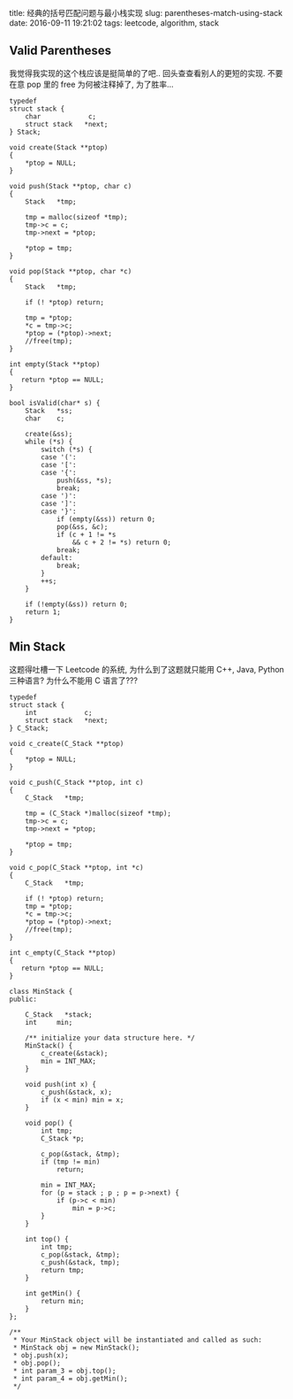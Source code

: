 title: 经典的括号匹配问题与最小栈实现
slug: parentheses-match-using-stack
date: 2016-09-11 19:21:02
tags: leetcode, algorithm, stack

## Valid Parentheses

我觉得我实现的这个栈应该是挺简单的了吧.. 回头查查看别人的更短的实现. 不要在意 pop 里的 free 为何被注释掉了, 为了胜率...

	typedef
	struct stack {
	    char            c;
	    struct stack   *next;
	} Stack;
	
	void create(Stack **ptop)
	{
	    *ptop = NULL;
	}
	
	void push(Stack **ptop, char c)
	{
	    Stack   *tmp;
	    
	    tmp = malloc(sizeof *tmp);
	    tmp->c = c;
	    tmp->next = *ptop;
	    
	    *ptop = tmp;
	}
	
	void pop(Stack **ptop, char *c)
	{
	    Stack   *tmp;
	    
	    if (! *ptop) return;
	    
	    tmp = *ptop;
	    *c = tmp->c;
	    *ptop = (*ptop)->next;
	    //free(tmp);
	}
	
	int empty(Stack **ptop)
	{
	   return *ptop == NULL; 
	}
	
	bool isValid(char* s) {
	    Stack   *ss;
	    char    c;
	    
	    create(&ss);
	    while (*s) {
	        switch (*s) {
	        case '(':
	        case '[':
	        case '{':
	            push(&ss, *s);
	            break;
	        case ')':
	        case ']':
	        case '}':
	            if (empty(&ss)) return 0;
	            pop(&ss, &c);
	            if (c + 1 != *s
	                && c + 2 != *s) return 0;
	            break;
	        default:
	            break;
	        }
	        ++s;
	    }
	    
	    if (!empty(&ss)) return 0;
	    return 1;
	}

## Min Stack

这题得吐槽一下 Leetcode 的系统, 为什么到了这题就只能用 C++, Java, Python 三种语言? 为什么不能用 C 语言了???

	typedef
	struct stack {
	    int            c;
	    struct stack   *next;
	} C_Stack;
	
	void c_create(C_Stack **ptop)
	{
	    *ptop = NULL;
	}
	
	void c_push(C_Stack **ptop, int c)
	{
	    C_Stack   *tmp;
	    
	    tmp = (C_Stack *)malloc(sizeof *tmp);
	    tmp->c = c;
	    tmp->next = *ptop;
	    
	    *ptop = tmp;
	}
	
	void c_pop(C_Stack **ptop, int *c)
	{
	    C_Stack   *tmp;
	    
	    if (! *ptop) return;
	    tmp = *ptop;
	    *c = tmp->c;
	    *ptop = (*ptop)->next;
	    //free(tmp);
	}
	
	int c_empty(C_Stack **ptop)
	{
	   return *ptop == NULL; 
	}
	
	class MinStack {
	public:
	
	    C_Stack   *stack;
	    int     min;
	    
	    /** initialize your data structure here. */
	    MinStack() {
	        c_create(&stack);
	        min = INT_MAX;
	    }
	    
	    void push(int x) {
	        c_push(&stack, x);
	        if (x < min) min = x;
	    }
	    
	    void pop() {
	        int tmp;
	        C_Stack *p;
	        
	        c_pop(&stack, &tmp);
	        if (tmp != min)
	            return;
	            
	        min = INT_MAX;
	        for (p = stack ; p ; p = p->next) {
	            if (p->c < min)
	                min = p->c;
	        }
	    }
	    
	    int top() {
	        int tmp;
	        c_pop(&stack, &tmp);
	        c_push(&stack, tmp);
	        return tmp;
	    }
	    
	    int getMin() {
	        return min;
	    }
	};
	
	/**
	 * Your MinStack object will be instantiated and called as such:
	 * MinStack obj = new MinStack();
	 * obj.push(x);
	 * obj.pop();
	 * int param_3 = obj.top();
	 * int param_4 = obj.getMin();
	 */
